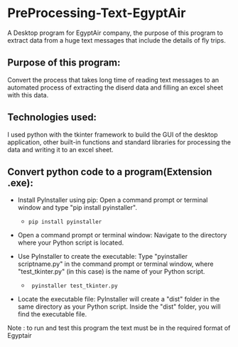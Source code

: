 # PreProcessing-Text-EgyptAir
A Desktop program for EgyptAir company, the purpose of this program to extract data from a huge text messages that include the details of fly trips.

  
## Purpose of this program:
Convert the process that takes long time of reading text messages to an automated process of extracting the diserd data and filling an excel sheet with this data.

## Technologies used:
I used python with the tkinter framework to build the GUI of the desktop application, other built-in functions and standard libraries for processing the data and writing it to an excel sheet.

## Convert python code to a program(Extension .exe):
  - Install PyInstaller using pip: Open a command prompt or terminal window and type "pip install pyinstaller".
    -  ``` 
       pip install pyinstaller
       ```
  - Open a command prompt or terminal window: Navigate to the directory where your Python script is located.

  - Use PyInstaller to create the executable: Type "pyinstaller scriptname.py"  in the command prompt or terminal window, where "test_tkinter.py" (in this case) is the name of your Python script.
    -   ```
         pyinstaller test_tkinter.py
        ``` 

  - Locate the executable file: PyInstaller will create a "dist" folder in the same directory as your Python script. Inside the "dist" folder, you will find the    executable file.


Note : to run and test this program the text must be in the required format of Egyptair
